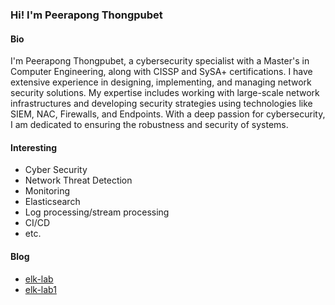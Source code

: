 ### Hi! I'm Peerapong Thongpubet
#### Bio
I'm Peerapong Thongpubet, a cybersecurity specialist with a Master's in Computer Engineering, along with CISSP and SySA+ certifications. I have extensive experience in designing, implementing, and managing network security solutions. My expertise includes working with large-scale network infrastructures and developing security strategies using technologies like SIEM, NAC, Firewalls, and Endpoints. With a deep passion for cybersecurity, I am dedicated to ensuring the robustness and security of systems.

#### Interesting
- Cyber Security
- Network Threat Detection
- Monitoring
- Elasticsearch
- Log processing/stream processing 
- CI/CD
- etc.

#### Blog
- [elk-lab](https://pt1988.github.io/elk-lab)
- [elk-lab1](https://pt1988.github.io/elk-lab1)

